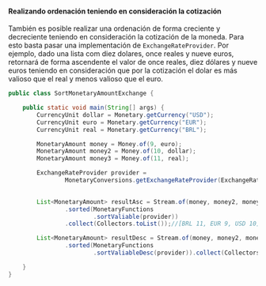 #### Realizando ordenación teniendo en consideración la cotización


También es posible realizar una ordenación de forma creciente y decreciente teniendo en consideración la cotización de la moneda. Para esto basta pasar una implementación de `ExchangeRateProvider`. Por ejemplo, dado una lista com diez dolares, once reales y nueve euros, retornará de forma ascendente el valor de once reales, diez dólares y nueve euros teniendo en consideración que por la cotización el dolar es más valioso que el real y menos valioso que el euro.


```java
public class SortMonetaryAmountExchange {

    public static void main(String[] args) {
        CurrencyUnit dollar = Monetary.getCurrency("USD");
        CurrencyUnit euro = Monetary.getCurrency("EUR");
        CurrencyUnit real = Monetary.getCurrency("BRL");

        MonetaryAmount money = Money.of(9, euro);
        MonetaryAmount money2 = Money.of(10, dollar);
        MonetaryAmount money3 = Money.of(11, real);

        ExchangeRateProvider provider =
                MonetaryConversions.getExchangeRateProvider(ExchangeRateType.IMF);

    
        List<MonetaryAmount> resultAsc = Stream.of(money, money2, money3)
                .sorted(MonetaryFunctions
                        .sortValiable(provider))
                .collect(Collectors.toList());//[BRL 11, EUR 9, USD 10]

        List<MonetaryAmount> resultDesc = Stream.of(money, money2, money3)
                .sorted(MonetaryFunctions
                        .sortValiableDesc(provider)).collect(Collectors.toList());//[USD 10, EUR 9, BRL 11]

    }
}
```